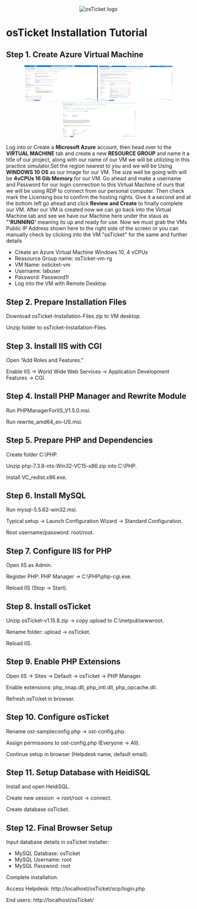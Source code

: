<p align="center">
<img src="https://i.imgur.com/Clzj7Xs.png" alt="osTicket logo"/>
</p>

<body>

<!DOCTYPE html>
<html lang="en">
<head>
  <meta charset="UTF-8">

</head>
<body>

<h1>osTicket Installation Tutorial</h1>

<h2>Step 1. Create Azure Virtual Machine</h2>
<p align="center">
  <img src="images/canvas (3).png" width="200"/>
  <img src="images/canvas (4).png" width="200"/>
  <img src="images/canvas (5).png" width="200"/>
</p>
<p>Log into or Create a <b>Microsoft Azure</b> account, 
then head over to the <b>VIRTUAL MACHINE</b> tab and create a new <b>RESOURCE GROUP</b> and name it a title of our project, 
along with our name of our VM we will be utiliziing in this practice simulator.Set the region nearest to you 
and we will be Using <b>WINDOWS 10 OS</b> as our Image for our VM. The size well be going with will be <b>4vCPUs 16 Gib Memory</b> for our VM.
Go ahead and make a username and Password for our login connection to this Virtual Machine of ours that we will be using RDP to connect from our personal computer.
Then check mark the Licensing box to confirm the hosting rights. Give it a second and at the bottom left go ahead and click <b>Review and Create</b> to finally complete our VM. 
After our VM is created now we can go back into the Virtual Machine tab and see we have our Machine here under the staus as "<b>'RUNNING'</b> meaning its up and ready for use. 
Now we must grab the VMs Public IP Address shown here to the right side of the screen or you can manually check by clicking into the VM "osTicket" for the same and further details<p>
<ul>
<li>Create an Azure Virtual Machine Windows 10, 4 vCPUs</li>
<li>Reasource Group name: osTicket-vm-rg</li>
<li>VM Name: osticket-vm</li>
<li>Username: labuser</li>
<li>Password: Password1!</li>
<li>Log into the VM with Remote Desktop</li>
</ul>

<h2>Step 2. Prepare Installation Files</h2>
<p>Download osTicket-Installation-Files.zip to VM desktop.</p>
<p>Unzip folder to osTicket-Installation-Files.</p>
<p><!-- Add description/commentary for Step 2 photos here --></p>




<h2>Step 3. Install IIS with CGI</h2>
<p>Open “Add Roles and Features.”</p>
<p>Enable IIS → World Wide Web Services → Application Development Features → CGI.</p>
<p><!-- Add description/commentary for Step 3 photos here --></p>




<h2>Step 4. Install PHP Manager and Rewrite Module</h2>
<p>Run PHPManagerForIIS_V1.5.0.msi.</p>
<p>Run rewrite_amd64_en-US.msi.</p>
<p><!-- Add description/commentary for Step 4 photos here --></p>



<h2>Step 5. Prepare PHP and Dependencies</h2>
<p>Create folder C:\PHP.</p>
<p>Unzip php-7.3.8-nts-Win32-VC15-x86.zip into C:\PHP.</p>
<p>Install VC_redist.x86.exe.</p>
<p><!-- Add description/commentary for Step 5 photos here --></p>



<h2>Step 6. Install MySQL</h2>
<p>Run mysql-5.5.62-win32.msi.</p>
<p>Typical setup → Launch Configuration Wizard → Standard Configuration.</p>
<p>Root username/password: root/root.</p>
<p><!-- Add description/commentary for Step 6 photos here --></p>




<h2>Step 7. Configure IIS for PHP</h2>
<p>Open IIS as Admin.</p>
<p>Register PHP: PHP Manager → C:\PHP\php-cgi.exe.</p>
<p>Reload IIS (Stop → Start).</p>
<p><!-- Add description/commentary for Step 7 photos here --></p>




<h2>Step 8. Install osTicket</h2>
<p>Unzip osTicket-v1.15.8.zip → copy upload to C:\inetpub\wwwroot.</p>
<p>Rename folder: upload → osTicket.</p>
<p>Reload IIS.</p>
<p><!-- Add description/commentary for Step 8 photos here --></p>


<h2>Step 9. Enable PHP Extensions</h2>
<p>Open IIS → Sites → Default → osTicket → PHP Manager.</p>
<p>Enable extensions: php_imap.dll, php_intl.dll, php_opcache.dll.</p>
<p>Refresh osTicket in browser.</p>
<p><!-- Add description/commentary for Step 9 photos here --></p>



<h2>Step 10. Configure osTicket</h2>
<p>Rename ost-sampleconfig.php → ost-config.php.</p>
<p>Assign permissions to ost-config.php (Everyone → All).</p>
<p>Continue setup in browser (Helpdesk name, default email).</p>
<p><!-- Add description/commentary for Step 10 photos here --></p>




<h2>Step 11. Setup Database with HeidiSQL</h2>
<p>Install and open HeidiSQL.</p>
<p>Create new session → root/root → connect.</p>
<p>Create database osTicket.</p>
<p><!-- Add description/commentary for Step 11 photos here --></p>




<h2>Step 12. Final Browser Setup</h2>
<p>Input database details in osTicket installer:</p>
<ul>
  <li>MySQL Database: osTicket</li>
  <li>MySQL Username: root</li>
  <li>MySQL Password: root</li>
</ul>

<p>Complete installation.</p>
<p>Access Helpdesk: http://localhost/osTicket/scp/login.php</p>
<p>End users: http://localhost/osTicket/</p>
<p><!-- Add description/commentary for Step 12 photos here --></p>

</body>
</html>


</body>
</p>
<br />
